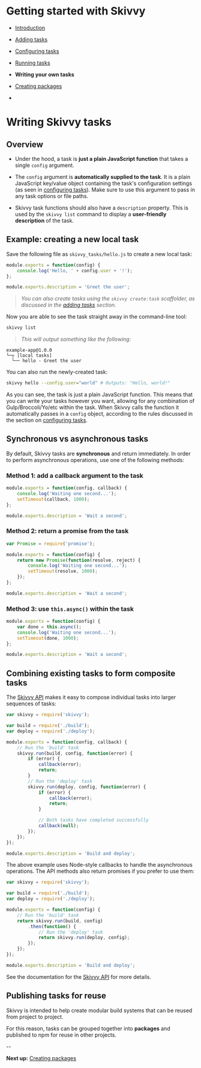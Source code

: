 # Getting started with Skivvy

- [Introduction](00-introduction.md)
- [Adding tasks](01-adding-tasks.md)
- [Configuring tasks](02-configuring-tasks.md)
- [Running tasks](03-running-tasks.md)
- **Writing your own tasks**
- [Creating packages](05-creating-packages.md)

-

# Writing Skivvy tasks

## Overview
- Under the hood, a task is **just a plain JavaScript function** that takes a single `config` argument.

- The `config` argument is **automatically supplied to the task**. It is a plain JavaScript key/value object containing the task's configuration settings (as seen in [configuring tasks](02-configuring-tasks.md)). Make sure to use this argument to pass in any task options or file paths.

- Skivvy task functions should also have a `description` property. This is used by the `skivvy list` command to display a **user-friendly description** of the task.

## Example: creating a new local task

Save the following file as `skivvy_tasks/hello.js` to create a new local task:

```javascript
module.exports = function(config) {
	console.log('Hello, ' + config.user + '!');
};

module.exports.description = 'Greet the user';
```
> _You can also create tasks using the `skivvy create:task` scaffolder, as discussed in the [adding tasks](01-adding-tasks.md) section._

Now you are able to see the task straight away in the command-line tool:

```bash
skivvy list
```

> _This will output something like the following:_
```
example-app@1.0.0
└─┬ [local tasks]
  └── hello - Greet the user
```

You can also run the newly-created task:

```bash
skivvy hello --config.user="world" # Outputs: "Hello, world!"
```

As you can see, the task is just a plain JavaScript function. This means that you can write your tasks however you want, allowing for any combination of Gulp/Broccoli/Yo/etc within the task. When Skivvy calls the function it automatically passes in a `config` object, according to the rules discussed in the section on [configuring tasks](02-configuring-tasks.md).


## Synchronous vs asynchronous tasks

By default, Skivvy tasks are **synchronous** and return immediately. In order to perform asynchronous operations, use one of the following methods:

### Method 1: add a callback argument to the task

```javascript
module.exports = function(config, callback) {
	console.log('Waiting one second...');
	setTimeout(callback, 1000);
};

module.exports.description = 'Wait a second';
```

### Method 2: return a promise from the task

```javascript
var Promise = require('promise');

module.exports = function(config) {
	return new Promise(function(resolve, reject) {
		console.log('Waiting one second...');
		setTimeout(resolve, 1000);
	});
};

module.exports.description = 'Wait a second';
```

### Method 3: use `this.async()` within the task

```javascript
module.exports = function(config) {
	var done = this.async();
	console.log('Waiting one second...');
	setTimeout(done, 1000);
};

module.exports.description = 'Wait a second';
```


## Combining existing tasks to form composite tasks

The [Skivvy API](../api.md) makes it easy to compose individual tasks into larger sequences of tasks:

```javascript
var skivvy = require('skivvy');

var build = require('./build');
var deploy = require('./deploy');

module.exports = function(config, callback) {
	// Run the 'build' task
	skivvy.run(build, config, function(error) {
		if (error) {
			callback(error);
			return;
		}
		// Run the 'deploy' task
		skivvy.run(deploy, config, function(error) {
			if (error) {
				callback(error);
				return;
			}

			// Both tasks have completed successfully
			callback(null);
		});
	});
});

module.exports.description = 'Build and deploy';
```

The above example uses Node-style callbacks to handle the asynchronous operations. The API methods also return promises if you prefer to use them:


```javascript
var skivvy = require('skivvy');

var build = require('./build');
var deploy = require('./deploy');

module.exports = function(config) {
	// Run the 'build' task
	return skivvy.run(build, config)
		.then(function() {
			// Run the 'deploy' task
			return skivvy.run(deploy, config);
		});
	});
});

module.exports.description = 'Build and deploy';
```

See the documentation for the [Skivvy API](../api.md) for more details.


## Publishing tasks for reuse

Skivvy is intended to help create modular build systems that can be reused from project to project.

For this reason, tasks can be grouped together into **packages** and published to npm for reuse in other projects.

--

**Next up:** [Creating packages](05-creating-packages.md)
